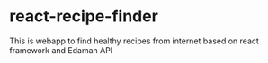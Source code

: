 # react-recipe-finder
This is webapp to find healthy recipes from internet based on react framework and Edaman API
